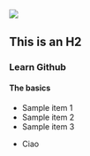 # <img id="logo" src="https://levski.bg/front_end/img/levski-logo.png">
## This is an H2
### Learn Github
#### The basics
- Sample item 1
- Sample item 2
- Sample item 3

* Ciao
